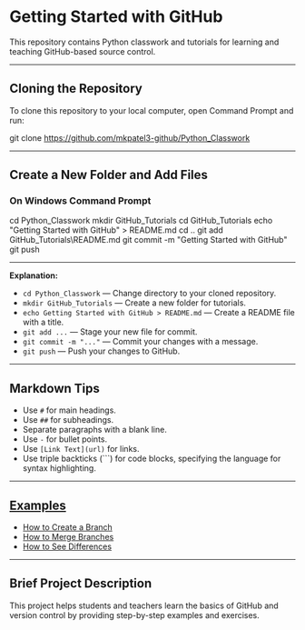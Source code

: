 # Getting Started with GitHub

This repository contains Python classwork and tutorials for learning and teaching GitHub-based source control.

---

## Cloning the Repository

To clone this repository to your local computer, open Command Prompt and run:

git clone https://github.com/mkpatel3-github/Python_Classwork


---

## Create a New Folder and Add Files

### On Windows Command Prompt

cd Python_Classwork
mkdir GitHub_Tutorials
cd GitHub_Tutorials
echo "Getting Started with GitHub" > README.md
cd ..
git add GitHub_Tutorials\README.md
git commit -m "Getting Started with GitHub"
git push

---

**Explanation:**
- `cd Python_Classwork` &mdash; Change directory to your cloned repository.
- `mkdir GitHub_Tutorials` &mdash; Create a new folder for tutorials.
- `echo Getting Started with GitHub > README.md` &mdash; Create a README file with a title.
- `git add ...` &mdash; Stage your new file for commit.
- `git commit -m "..."` &mdash; Commit your changes with a message.
- `git push` &mdash; Push your changes to GitHub.

---

## Markdown Tips

- Use `#` for main headings.
- Use `##` for subheadings.
- Separate paragraphs with a blank line.
- Use `-` for bullet points.
- Use `[Link Text](url)` for links.
- Use triple backticks (\`\`\`) for code blocks, specifying the language for syntax highlighting.

---

## [Examples](#examples)

- [How to Create a Branch](#how-to-create-a-branch)
- [How to Merge Branches](#how-to-merge-branches)
- [How to See Differences](#how-to-see-differences)

---

## Brief Project Description

This project helps students and teachers learn the basics of GitHub and version control by providing step-by-step examples and exercises.

